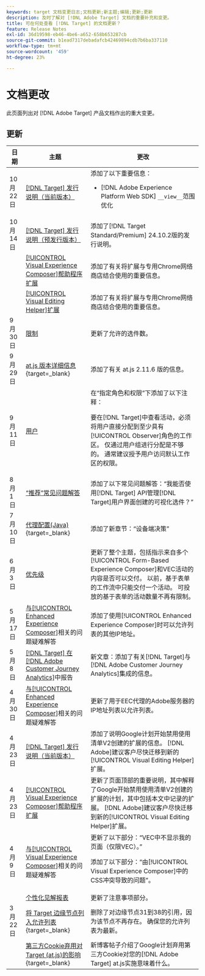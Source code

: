 ```yaml
---
keywords: target 文档变更日志;文档更新;新主题;编辑;更新;更新
description: 及时了解对 [!DNL Adobe Target] 文档的重要补充和变更。
title: 可在何处查看 [!DNL Target] 的文档更新？
feature: Release Notes
exl-id: 36d19598-eb46-4be6-a652-658b653287cb
source-git-commit: b1ead7317debadafcb42469894cdb7b6ba337110
workflow-type: tm+mt
source-wordcount: '459'
ht-degree: 23%

---
```


# 文档更改

此页面列出对 [!DNL Adobe Target] 产品文档作出的重大变更。

## 更新

| 日期 | 主题 | 更改 |
|--- |--- |--- |
| 10 月 22 日 | [[!DNL Target] 发行说明（当前版本）](/help/main/r-release-notes/release-notes.md) | 添加了以下重要信息：<ul><li>[!DNL Adobe Experience Platform Web SDK] `__view__`范围优化</li></ul> |
| 10 月 14 日 | [[!DNL Target] 发行说明（预发行版本）](/help/main/r-release-notes/target-release-notes.md) | 添加了[!DNL Target Standard/Premium] 24.10.2版的发行说明。 |
|  | [[!UICONTROL Visual Experience Composer]帮助程序扩展](/help/main/c-experiences/c-visual-experience-composer/r-troubleshoot-composer/vec-helper-browser-extension.md) | 添加了有关将扩展与专用Chrome网络商店结合使用的重要信息。 |
|  | [[!UICONTROL Visual Editing Helper]扩展](/help/main/c-experiences/c-visual-experience-composer/r-troubleshoot-composer/visual-editing-helper-extension.md) | 添加了有关将扩展与专用Chrome网络商店结合使用的重要信息。 |
| 9 月 30 日 | [限制](/help/main/r-troubleshooting-target/target-limits.md) | 更新了允许的选件数。 |
| 9 月 29 日 | [at.js 版本详细信息](https://experienceleague.adobe.com/en/docs/target-dev/developer/client-side/at-js-implementation/target-atjs-versions){target=_blank} | 添加了有关 at.js 2.11.6 版的信息。 |
| 9 月 11 日 | [用户](/help/main/administrating-target/c-user-management/c-user-management/user-management.md) | 在“指定角色和权限”下添加了以下注释：<P> 要在[!DNL Target]中查看活动，必须将用户直接分配到至少具有[!UICONTROL Observer]角色的工作区。 仅通过用户组进行分配是不够的。 通常建议授予用户访问默认工作区的权限。 |
| 8 月 1 日 | [“推荐”常见问题解答](/help/main/c-recommendations/c-recommendations-faq/recommendations-faq.md) | 添加了以下常见问题解答：“我能否使用[!DNL Target] API管理[!DNL Target]用户界面创建的可视化选件？” |
| 7 月 10 日 | [代理配置(Java)](https://experienceleague.adobe.com/en/docs/target-dev/developer/server-side/java/proxy-configuration){target=_blank} | 添加了新章节：“设备端决策” |
| 6 月 3 日 | [优先级](/help/main/c-activities/priority.md) | 更新了整个主题，包括指示来自多个[!UICONTROL Form-Based Experience Composer]和VEC活动的内容是否可以交付。 以前，基于表单的工作流中只能交付一个活动。 可投放的基于表单的活动数量不再有限制。 |
| 5 月 17 日 | [与[!UICONTROL Enhanced Experience Composer]](/help/main/c-experiences/c-visual-experience-composer/r-troubleshoot-composer/troubleshooting-issues-related-to-the-enhanced-experience-composer-eec.md)相关的问题疑难解答 | 添加了使用[!UICONTROL Enhanced Experience Composer]时可以允许列表的其他IP地址。 |
| 5 月 8 日 | [[!DNL Target] 在 [!DNL Adobe Customer Journey Analytics]](/help/main/c-integrating-target-with-mac/cja/target-reporting-in-cja.md)中报告 | 新文章：添加了有关[!DNL Target]与[!DNL Adobe Customer Journey Analytics]集成的信息。 |
| 4 月 30 日 | [与[!UICONTROL Enhanced Experience Composer]](/help/main/c-experiences/c-visual-experience-composer/r-troubleshoot-composer/troubleshooting-issues-related-to-the-enhanced-experience-composer-eec.md)相关的问题疑难解答 | 更新了用于EEC代理的Adobe服务器的IP地址列表以允许列表。 |
| 4 月 23 日 | [[!DNL Target] 发行说明（当前版本）](/help/main/r-release-notes/release-notes.md) | 添加了说明Google计划开始禁用使用清单V2创建的扩展的信息。 [!DNL Adobe]建议客户尽快迁移到新的[!UICONTROL Visual Editing Helper]扩展。 |
| 4 月 23 日 | [[!UICONTROL Visual Experience Composer]帮助程序扩展](/help/main/c-experiences/c-visual-experience-composer/r-troubleshoot-composer/vec-helper-browser-extension.md) | 更新了页面顶部的重要说明，其中解释了Google开始禁用使用清单V2创建的扩展的计划，其中包括本文中记录的扩展。 [!DNL Adobe]建议客户尽快迁移到新的[!UICONTROL Visual Editing Helper]扩展。 |
| 4 月 9 日 | [与[!UICONTROL Visual Experience Composer]](/help/main/c-experiences/c-visual-experience-composer/r-troubleshoot-composer/troubleshooting-issues-related-to-the-visual-experience-composer-vec.md)相关的问题疑难解答 | 更新了以下部分：“VEC中不显示我的页面（仅限VEC）。”<P>添加了以下部分：“由[!UICONTROL Visual Experience Composer]中的CSS冲突导致的问题”。 |
|  | [个性化见解报表](/help/main/c-reports/c-personalization-insights-reports/personalization-insights-reports.md) | 更新了注意事项部分。 |
| 3 月 22 日 | [将 Target 边缘节点列入允许列表](https://experienceleague.adobe.com/en/docs/target-dev/developer/implementation/privacy/allowlist-edges){target=_blank} | 删除了对边缘节点31到38的引用，因为该节点不再存在。 确保您的允许列表为最新。 |
|  | [第三方Cookie弃用对Target (at.js)的影响](https://experienceleague.adobe.com/docs/target-dev/assets/third_party_cookie_deprecation){target=_blank} | 新博客帖子介绍了Google计划弃用第三方Cookie对您的[!DNL Adobe Target] at.js实施意味着什么。 |
